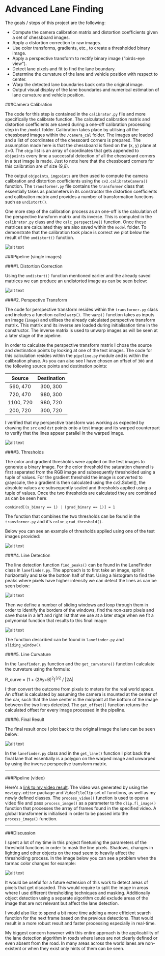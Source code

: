 # Advanced Lane Finding

The goals / steps of this project are the following:

* Compute the camera calibration matrix and distortion coefficients given a set of chessboard images.
* Apply a distortion correction to raw images.
* Use color transforms, gradients, etc., to create a thresholded binary image.
* Apply a perspective transform to rectify binary image ("birds-eye view").
* Detect lane pixels and fit to find the lane boundary.
* Determine the curvature of the lane and vehicle position with respect to center.
* Warp the detected lane boundaries back onto the original image.
* Output visual display of the lane boundaries and numerical estimation of lane curvature and vehicle position.

[//]: # (Image References)

[image1]: ./output_images/undistorted_output.png "Undistorted"
[image2]: ./output_images/warped.png "Undistorted and Warped"

[image3]: ./output_images/threshold.png "Thresholds Applied"
[image4]: ./output_images/histogram.png "Histogram"
[image5]: ./output_images/detected_lines.png "Detected Lines"

[image6]: ./output_images/undistorted_test.png "Undistorted Test"

[image7]: ./output_images/example_output.png "Output"
[image8]: ./output_images/problem.png "Output"
[video1]: ./project_video.mp4 "Video"

###Camera Calibration

The code for this step is contained in the `calibrator.py` file and more specifically the calibrate function. The calculated calibration matrix and distortion coefficients are saved during a one-off calibration processing step in the `/model` folder. Calibration takes place by utilising all the chessboard images within the `/camera_cal` folder. The images are loaded and a list of coordinates of the chessoard corners is prepared. The assumption made here is that the chessboard is fixed on the (x, y) plane at z=0. The `objp` list is an array of coordinates that gets appended to `objpoints` every time a successful detection of all the chessboard corners in a test image is made. Just to note here that the chessboard corners for this calibration are of size (9,6). 

The output `objpoints`, `imgpoints` are then used to compute the camera calibration and distortion coefficients using the `cv2.calibrateCamera()` function. The `transformer.py` file contains the `transformer` class that essentially takes as parameters in its constructor the distortion coefficients and calibration matrix and provides a number of transformation functions such as `undistort()`. 

One more step of the calibration process as an one-off is the calculation of the perspective transform matrix and its inverse. This is computed in the `calibrator.py` class and the `calc_perspective()` function. Once these matrices are calculated they are also saved within the `model` folder. To demonstrate that the calibration took place is correct we plot below the result of the `undistort()` function.

![alt text][image1]

###Pipeline (single images)

####1. Distortion Correction

Using the `undistort()` function mentioned earlier and the already saved matrices we can produce an undistorted image as can be seen below:

![alt text][image6]

####2. Perspective Transform 

The code for perspective transform resides within the `transformer.py` class and includes a function called `warp()`. The `warp()` function takes as inputs an image (`image`) and utilises the already calculated perspective transform matrix. This matrix and its inverse are loaded during initialisation time in the constructor. The inverse matrix is used to unwarp images as will be seen at a later stage of the pipeline.

In order to calculate the perspective transform matrix I chose the source and destination points by looking at one of the test images. The code for this calculation resides within the `pipeline.py` module and is within the calibration phase. As you can also see I have chosen an offset of `300` and the following source points and destination points:

| Source        | Destination   | 
|:-------------:|:-------------:| 
| 560, 470      | 300, 300      | 
| 720, 470      | 980, 300      |
| 1100, 720     | 980, 720      |
| 200, 720      | 300, 720      |

I verified that my perspective transform was working as expected by drawing the `src` and `dst` points onto a test image and its warped counterpart to verify that the lines appear parallel in the warped image.

![alt text][image2]

####3. Thresholds

The color and gradient thresholds were applied on the test images to generate a binary image. For the color threshold the saturation channel is first separated from the RGB image and subsequently thresholded using a tuple of values. For the gradient threshold the image is converted to grayscale, the x gradient is then calculated using the cv2.Sobel(), the absolute values are subsequently scaled and thresholds applied using a tuple of values. Once the two thresholds are calculated they are combined as can be seen here: 

`combined[(s_binary == 1) | (grad_binary == 1)] = 1`

The function that combines the two thresholds can be found in the `transformer.py` and it's `color_grad_threshold()`.

Below you can see an example of thresholds applied using one of the test images provided:

![alt text][image3]

####4. Line Detection

The line detection function `find_peaks()` can be found in the LaneFinder class in `lanefinder.py`. The approach is to first take an image, split it horizontally and take the bottom half of that. Using a histogram to find the peaks where pixels have higher intensity we can detect the lines as can be seen below:

![alt text][image4]

Then we define a number of sliding windows and loop through them in order to identify the borders of the windows, find the non-zero pixels and save those in a left and right list that we use at a later stage when we fit a polynomial function that results to this final image:

![alt text][image5]

The function described can be found in `lanefinder.py` and `sliding_window()`.

####5. Line Curvature

In the `lanefinder.py` function and the `get_curvature()` function I calculate the curvature using the formula:

R_curve = (1 + (2Ay+B)<sup>2</sup>)<sup>3/2</sup> / |2A|

I then convert the outcome from pixels to meters for the real world space. An offset is calculated by assuming the camera is mounted at the center of the car, such that the lane center is the midpoint at the bottom of the image between the two lines detected. The `get_offset()` function returns the calculated offset for every image processed in the pipeline.

####6. Final Result

The final result once I plot back to the original image the lane can be seen below:

![alt text][image7]

In the `lanefinder.py` class and in the `get_lane()` function I plot back the final lane that essentially is a polygon on the warped image and unwarped by using the inverse perspective transform matrix.

---

###Pipeline (video)

Here's a [link to my video result](./project_output.mp4). The video was generated by using the `moviepy.editor` package and `VideoFileClip` set of functions, as well as my newly defined classes. The `process_video()` function is used to open a video file and pass `process_image()` as a parameter to the `clip.fl_image()` function that processes the array of frames found in the specified video. A global transformer is initialised in order to be passed into the `process_image()` function.

---

###Discussion

I spent a lot of my time in this project finetuning the parameters of the threshold functions in order to mask the line pixels. Shadows, changes in lighting and other objects on the road seem to heavily affect the thresholding process. In the image below you can see a problem when the tarmac color changes for example:

![alt text][image8]

It would be useful for a future extension of this work to detect areas of pixels that get discarded. This would require to split the image in areas where I use different thresholding techniques and masking. Additionally object detection using a separate algorithm could exclude areas of the image that are not relevant but affect the lane detection.

I would also like to spend a bit more time adding a more efficient search function for the next frame based on the previous detections. That would result in a more robust result and faster processing especially in real-time. 

My biggest concern however with this entire approach is the applicability of the lane detection algorithm in roads where lanes are not clearly defined or even absent from the road. In many areas across the world lanes are non-existent or when they exist only hints of them can be seen. 
